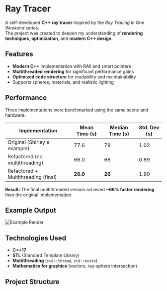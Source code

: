 # Ray Tracer

A self-developed **C++ ray tracer** inspired by the _Ray Tracing in One Weekend_ series.  
The project was created to deepen my understanding of **rendering techniques**, **optimization**, and **modern C++ design**.

## Features
- **Modern C++** implementation with RAII and smart pointers
- **Multithreaded rendering** for significant performance gains
- **Optimized code structure** for readability and maintainability
- Supports spheres, materials, and realistic lighting

## Performance

Three implementations were benchmarked using the same scene and hardware:

| Implementation                          | Mean Time (s) | Median Time (s) | Std. Dev (s) |
|-----------------------------------------|---------------|-----------------|--------------|
| Original (Shirley's example)            | 77.6          | 78              | 1.02         |
| Refactored (no multithreading)          | 66.0          | 66              | 0.89         |
| Refactored + Multithreading (final)     | **26.0**      | **26**          | 1.90         |

**Result:** The final multithreaded version achieved **~66% faster rendering** than the original implementation.

## Example Output
![Example Render](images/example.png)

## Technologies Used
- **C++17**
- **STL** (Standard Template Library)
- **Multithreading** (`std::thread`, `std::mutex`)
- **Mathematics for graphics** (vectors, ray-sphere intersection)

## Project Structure

